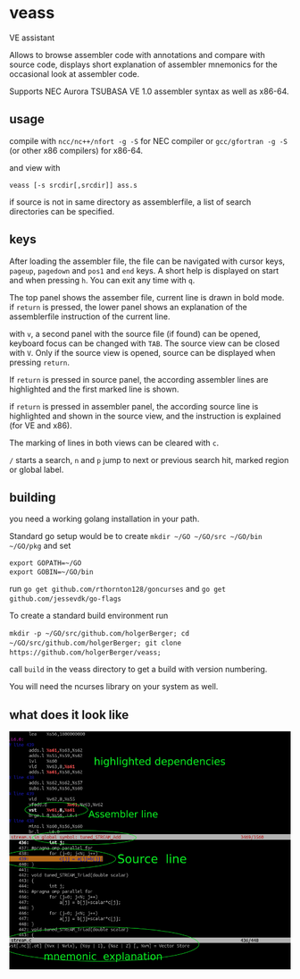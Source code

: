 # veass

VE assistant

Allows to browse assembler code with annotations and compare
with source code, displays short explanation of assembler mnemonics for the
occasional look at assembler code.

Supports NEC Aurora TSUBASA VE 1.0 assembler syntax as well as x86-64.

## usage

compile with `ncc/nc++/nfort -g -S` for NEC compiler or `gcc/gfortran -g -S` (or other x86 compilers) for x86-64.

and view with

    veass [-s srcdir[,srcdir]] ass.s

if source is not in same directory as assemblerfile, a list of search directories
can be specified.

## keys

After loading the assembler file, the file can be navigated with cursor keys,
`pageup`, `pagedown` and `pos1` and `end` keys. A short help is displayed on start and when
pressing `h`. You can exit any time with `q`.

The top panel shows the assember file, current line is drawn in bold mode.
if `return` is pressed, the lower panel shows an explanation of the assemblerfile
instruction of the current line.

with `v`, a second panel with the source file (if found) can be opened, keyboard
focus can be changed with `TAB`. The source view can be closed with `V`.
Only if the source view is opened, source can be displayed when pressing `return`.

If `return` is pressed in source panel, the according assembler lines are highlighted
and the first marked line is shown.

if `return` is pressed in assembler panel, the according source line is highlighted
and shown in the source view, and the instruction is explained (for VE and x86).

The marking of lines in both views can be cleared with `c`.

`/` starts a search, `n` and `p` jump to next or previous search hit, marked region or global label.


## building

you need a working golang installation in your path.

Standard go setup would be to create `mkdir ~/GO ~/GO/src ~/GO/bin ~/GO/pkg` and set

```
export GOPATH=~/GO
export GOBIN=~/GO/bin
```

run `go get github.com/rthornton128/goncurses` and `go get github.com/jessevdk/go-flags`

To create a standard build environment run

`mkdir -p ~/GO/src/github.com/holgerBerger; cd ~/GO/src/github.com/holgerBerger; git clone https://github.com/holgerBerger/veass;`

call `build` in the veass directory to get a build with version numbering.

You will need the ncurses library on your system as well.

## what does it look like

![screenshot](https://github.com/holgerBerger/veass/blob/master/veass_stream.png?raw=true)
